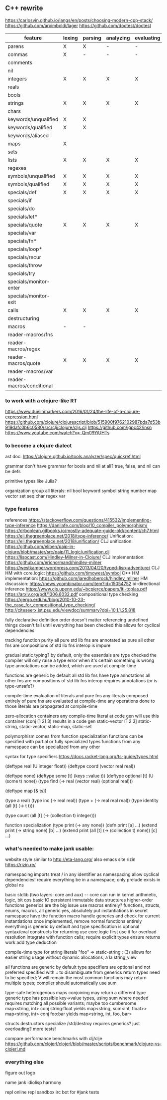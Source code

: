 ## C++ rewrite
https://carlosvin.github.io/langs/en/posts/choosing-modern-cpp-stack/
https://github.com/arximboldi/lager
https://github.com/doctest/doctest

| feature                   | lexing | parsing | analyzing | evaluating |
|---------------------------|--------|---------|-----------|------------|
| parens                    | X      | X       | -         | -          |
| commas                    | X      | -       | -         | -          |
| comments                  |        |         |           |            |
| nil                       |        |         |           |            |
| integers                  | X      | X       | X         | X          |
| reals                     |        |         |           |            |
| bools                     |        |         |           |            |
| strings                   | X      | X       | X         | X          |
| chars                     |        |         |           |            |
| keywords/unqualified      | X      | X       |           |            |
| keywords/qualified        | X      | X       |           |            |
| keywords/aliased          |        |         |           |            |
| maps                      | X      |         |           |            |
| sets                      |        |         |           |            |
| lists                     | X      | X       | X         | X          |
| regexes                   |        |         |           |            |
| symbols/unqualified       | X      | X       | X         | X          |
| symbols/qualified         | X      | X       | X         | X          |
| specials/def              | X      | X       | X         | X          |
| specials/if               |        |         |           |            |
| specials/do               |        |         |           |            |
| specials/let*             |        |         |           |            |
| specials/quote            | X      | X       | X         | X          |
| specials/var              |        |         |           |            |
| specials/fn*              |        |         |           |            |
| specials/loop*            |        |         |           |            |
| specials/recur            |        |         |           |            |
| specials/throw            |        |         |           |            |
| specials/try              |        |         |           |            |
| specials/monitor-enter    |        |         |           |            |
| specials/monitor-exit     |        |         |           |            |
| calls                     | X      | X       | X         | X          |
| destructuring             |        |         |           |            |
| macros                    | -      | -       |           |            |
| reader-macros/fns         |        |         |           |            |
| reader-macros/regex       |        |         |           |            |
| reader-macros/quote       | X      | X       | X         | X          |
| reader-macros/var         |        |         |           |            |
| reader-macros/conditional |        |         |           |            |

### to work with a clojure-like RT
https://www.duelinmarkers.com/2016/01/24/the-life-of-a-clojure-expression.html
https://github.com/clojure/clojurescript/blob/515900f9762102987bda7d53b919dafc0b6c0580/src/clj/clojure/cljs.clj
https://github.com/jgpc42/insn
https://www.youtube.com/watch?v=-Qm09YiUHTs

### to become a clojure dialect
ast doc: https://clojure.github.io/tools.analyzer/spec/quickref.html

grammar
  don't have grammar for bools and nil at all?
    true, false, and nil can be defs

primitive types like Julia?

organization
  group all literals: nil bool keyword symbol string number map vector set seq char regex var

### type features

references
  https://stackoverflow.com/questions/415532/implementing-type-inference
  https://danilafe.com/blog/10_compiler_polymorphism/
  https://drboolean.gitbooks.io/mostly-adequate-guide-old/content/ch7.html
  https://eli.thegreenplace.net/2018/type-inference/
    Unification: https://eli.thegreenplace.net/2018/unification/
    CLJ unification: https://github.com/eliben/paip-in-clojure/blob/master/src/paip/11_logic/unification.clj
  https://lispcast.com/Hindley-Milner-in-Clojure/
    CLJ implementation: https://github.com/ericnormand/hindley-milner
  https://westkamper.wordpress.com/2013/04/20/typed-lisp-adventure/
    CLJ HM with core.logic: https://github.com/timowest/symbol
  C++ HM implementation: https://github.com/jaredhoberock/hindley_milner
  HM discussion: https://news.ycombinator.com/item?id=15054752
  bi-directional inference
    https://www.cis.upenn.edu/~bcpierce/papers/lti-toplas.pdf
    https://arxiv.org/pdf/1306.6032.pdf
  compositional type checking
    https://gergo.erdi.hu/blog/2010-10-23-the_case_for_compositional_type_checking/
    http://citeseerx.ist.psu.edu/viewdoc/summary?doi=10.1.1.25.818

fully declarative
  definition order doesn't matter
  referencing undefined things doesn't fail until everything has been checked
  this allows for cyclical dependencies

tracking function purity
  all pure std lib fns are annotated as pure
  all other fns are compositions of std lib fns
  interop is impure

gradual static typing?
  by default, only the essentials are type checked
  the compiler will only raise a type error when it's certain something is wrong
  type annotations can be added, which are used at compile-time

functions are generic by default
  all std lib fns have type annotations
  all other fns are compositions of std lib fns
  interop requires annotations (or is type-unsafe?)

compile-time evaluation of literals and pure fns
  any literals composed entirely of pure fns are evaluated at compile-time
  any operations done to those literals are propagated at compile-time

zero-allocation containers
  any compile-time literal at code gen will use this container
    (conj [1 2] 3) results in a code gen static-vector [1 2 3]
  static-string, static-vector, static-map, static-set

polymorphism comes from function specialization
  functions can be specified with partial or fully specialized types
  functions from any namespace can be specialized from any other

syntax for type specifiers
  https://docs.racket-lang.org/ts-guide/types.html

  (deftype real (U integer float))
  (deftype coord (vector real real))

  (deftype none)
  (deftype some [t] (keys ::value t))
  (deftype optional [t] (U (some t) none))
  (type find (-> real (vector real) (optional real)))

  (deftype map [& ts])

  (type a real)
  (type inc (-> real real))
  (type + (-> real real real))
  (type identity (all [t] (-> t t)))

  (type count (all [t] (-> (collection t) integer)))

function specialization
  (type print (-> any none))
  (defn print [a]
    ...)
  (extend print
    (-> string none)
    [b]
    ...)
  (extend print
    (all [t] (-> (collection t) none))
    [c]
    ...)

### what's needed to make jank usable:

website style
  similar to http://eta-lang.org/
  also emacs site
  rizin https://rizin.re/

namespacing
  imports
  treat / in any identifier as namespacing
  allow cyclical dependencies!
  require everything be in a namespace; only prelude exists in global ns

basic stdlib (two layers: core and aux) -- core can run in kernel
  arithmetic, logic, bit ops
  basic IO
  persistent immutable data structures
  higher-order functions
  generics are the big issue
    use macros entirely? functions, structs, enums, macros, all generic
      yes, absolutely
      put instantiations in secret namespace
      have the function macro handle generics and check for current instantiations
      once implemented, remove normal functions entirely
        everything is generic by default and type specification is optional
      syntax/eval constructs for returning
    use core.logic
      first use it for overload resolution
    integrate with function calls; require explicit types
    ensure returns work
    add type deduction

compile-time type for string literals
  "foo" => static-string : (3)
  allows for easier string usage without dynamic allocations, a la string_view

all functions are generic by default
  type specifiers are optional and not preferred
    specified with :: to disambiguate from generics
  return types need to be specified; ∀ will remain the most common
  functions may return multiple types; compiler should automatically use sum

type-safe heterogenous maps
  conjoining may return a different type
  generic type has possible key->value types, using sum where needed
    requires matching all possible variants; maybe too cumbersome
  map<string, int> conj string:float yields map<string, sum<int, float>>
  map<string, int> conj foo:bar yields map<string, int, foo, bar>

structs
  destructors
    specialize /std/destroy
      requires generics? just overloading?
  more tests!

compare performance benchmarks with clj/clje
  https://github.com/clojerl/clojerl/blob/master/scripts/benchmark/clojure-vs-clojerl.md

### everything else
figure out logo

name
  jank
  idiolisp
  harmony

repl
  online repl sandbox
  irc bot for #jank
  tests
